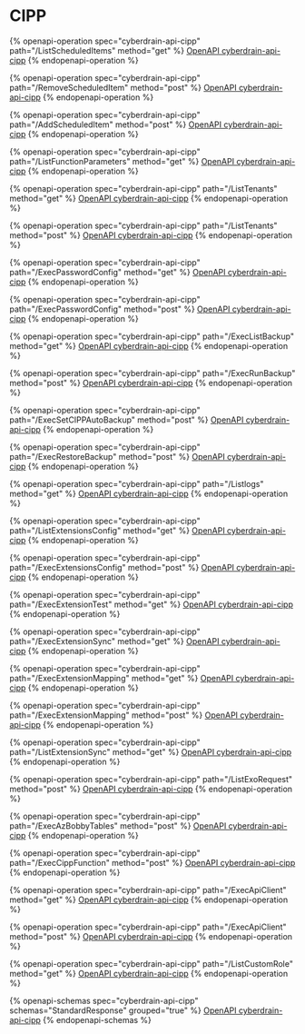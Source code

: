 # CIPP

{% openapi-operation spec="cyberdrain-api-cipp" path="/ListScheduledItems" method="get" %}
[OpenAPI cyberdrain-api-cipp](https://raw.githubusercontent.com/KelvinTegelaar/CIPP-API/refs/heads/dev/Tools/cipp-openapispec.json)
{% endopenapi-operation %}

{% openapi-operation spec="cyberdrain-api-cipp" path="/RemoveScheduledItem" method="post" %}
[OpenAPI cyberdrain-api-cipp](https://raw.githubusercontent.com/KelvinTegelaar/CIPP-API/refs/heads/dev/Tools/cipp-openapispec.json)
{% endopenapi-operation %}

{% openapi-operation spec="cyberdrain-api-cipp" path="/AddScheduledItem" method="post" %}
[OpenAPI cyberdrain-api-cipp](https://raw.githubusercontent.com/KelvinTegelaar/CIPP-API/refs/heads/dev/Tools/cipp-openapispec.json)
{% endopenapi-operation %}

{% openapi-operation spec="cyberdrain-api-cipp" path="/ListFunctionParameters" method="get" %}
[OpenAPI cyberdrain-api-cipp](https://raw.githubusercontent.com/KelvinTegelaar/CIPP-API/refs/heads/dev/Tools/cipp-openapispec.json)
{% endopenapi-operation %}

{% openapi-operation spec="cyberdrain-api-cipp" path="/ListTenants" method="get" %}
[OpenAPI cyberdrain-api-cipp](https://raw.githubusercontent.com/KelvinTegelaar/CIPP-API/refs/heads/dev/Tools/cipp-openapispec.json)
{% endopenapi-operation %}

{% openapi-operation spec="cyberdrain-api-cipp" path="/ListTenants" method="post" %}
[OpenAPI cyberdrain-api-cipp](https://raw.githubusercontent.com/KelvinTegelaar/CIPP-API/refs/heads/dev/Tools/cipp-openapispec.json)
{% endopenapi-operation %}

{% openapi-operation spec="cyberdrain-api-cipp" path="/ExecPasswordConfig" method="get" %}
[OpenAPI cyberdrain-api-cipp](https://raw.githubusercontent.com/KelvinTegelaar/CIPP-API/refs/heads/dev/Tools/cipp-openapispec.json)
{% endopenapi-operation %}

{% openapi-operation spec="cyberdrain-api-cipp" path="/ExecPasswordConfig" method="post" %}
[OpenAPI cyberdrain-api-cipp](https://raw.githubusercontent.com/KelvinTegelaar/CIPP-API/refs/heads/dev/Tools/cipp-openapispec.json)
{% endopenapi-operation %}

{% openapi-operation spec="cyberdrain-api-cipp" path="/ExecListBackup" method="get" %}
[OpenAPI cyberdrain-api-cipp](https://raw.githubusercontent.com/KelvinTegelaar/CIPP-API/refs/heads/dev/Tools/cipp-openapispec.json)
{% endopenapi-operation %}

{% openapi-operation spec="cyberdrain-api-cipp" path="/ExecRunBackup" method="post" %}
[OpenAPI cyberdrain-api-cipp](https://raw.githubusercontent.com/KelvinTegelaar/CIPP-API/refs/heads/dev/Tools/cipp-openapispec.json)
{% endopenapi-operation %}

{% openapi-operation spec="cyberdrain-api-cipp" path="/ExecSetCIPPAutoBackup" method="post" %}
[OpenAPI cyberdrain-api-cipp](https://raw.githubusercontent.com/KelvinTegelaar/CIPP-API/refs/heads/dev/Tools/cipp-openapispec.json)
{% endopenapi-operation %}

{% openapi-operation spec="cyberdrain-api-cipp" path="/ExecRestoreBackup" method="post" %}
[OpenAPI cyberdrain-api-cipp](https://raw.githubusercontent.com/KelvinTegelaar/CIPP-API/refs/heads/dev/Tools/cipp-openapispec.json)
{% endopenapi-operation %}

{% openapi-operation spec="cyberdrain-api-cipp" path="/Listlogs" method="get" %}
[OpenAPI cyberdrain-api-cipp](https://raw.githubusercontent.com/KelvinTegelaar/CIPP-API/refs/heads/dev/Tools/cipp-openapispec.json)
{% endopenapi-operation %}

{% openapi-operation spec="cyberdrain-api-cipp" path="/ListExtensionsConfig" method="get" %}
[OpenAPI cyberdrain-api-cipp](https://raw.githubusercontent.com/KelvinTegelaar/CIPP-API/refs/heads/dev/Tools/cipp-openapispec.json)
{% endopenapi-operation %}

{% openapi-operation spec="cyberdrain-api-cipp" path="/ExecExtensionsConfig" method="post" %}
[OpenAPI cyberdrain-api-cipp](https://raw.githubusercontent.com/KelvinTegelaar/CIPP-API/refs/heads/dev/Tools/cipp-openapispec.json)
{% endopenapi-operation %}

{% openapi-operation spec="cyberdrain-api-cipp" path="/ExecExtensionTest" method="get" %}
[OpenAPI cyberdrain-api-cipp](https://raw.githubusercontent.com/KelvinTegelaar/CIPP-API/refs/heads/dev/Tools/cipp-openapispec.json)
{% endopenapi-operation %}

{% openapi-operation spec="cyberdrain-api-cipp" path="/ExecExtensionSync" method="get" %}
[OpenAPI cyberdrain-api-cipp](https://raw.githubusercontent.com/KelvinTegelaar/CIPP-API/refs/heads/dev/Tools/cipp-openapispec.json)
{% endopenapi-operation %}

{% openapi-operation spec="cyberdrain-api-cipp" path="/ExecExtensionMapping" method="get" %}
[OpenAPI cyberdrain-api-cipp](https://raw.githubusercontent.com/KelvinTegelaar/CIPP-API/refs/heads/dev/Tools/cipp-openapispec.json)
{% endopenapi-operation %}

{% openapi-operation spec="cyberdrain-api-cipp" path="/ExecExtensionMapping" method="post" %}
[OpenAPI cyberdrain-api-cipp](https://raw.githubusercontent.com/KelvinTegelaar/CIPP-API/refs/heads/dev/Tools/cipp-openapispec.json)
{% endopenapi-operation %}

{% openapi-operation spec="cyberdrain-api-cipp" path="/ListExtensionSync" method="get" %}
[OpenAPI cyberdrain-api-cipp](https://raw.githubusercontent.com/KelvinTegelaar/CIPP-API/refs/heads/dev/Tools/cipp-openapispec.json)
{% endopenapi-operation %}

{% openapi-operation spec="cyberdrain-api-cipp" path="/ListExoRequest" method="post" %}
[OpenAPI cyberdrain-api-cipp](https://raw.githubusercontent.com/KelvinTegelaar/CIPP-API/refs/heads/dev/Tools/cipp-openapispec.json)
{% endopenapi-operation %}

{% openapi-operation spec="cyberdrain-api-cipp" path="/ExecAzBobbyTables" method="post" %}
[OpenAPI cyberdrain-api-cipp](https://raw.githubusercontent.com/KelvinTegelaar/CIPP-API/refs/heads/dev/Tools/cipp-openapispec.json)
{% endopenapi-operation %}

{% openapi-operation spec="cyberdrain-api-cipp" path="/ExecCippFunction" method="post" %}
[OpenAPI cyberdrain-api-cipp](https://raw.githubusercontent.com/KelvinTegelaar/CIPP-API/refs/heads/dev/Tools/cipp-openapispec.json)
{% endopenapi-operation %}

{% openapi-operation spec="cyberdrain-api-cipp" path="/ExecApiClient" method="get" %}
[OpenAPI cyberdrain-api-cipp](https://raw.githubusercontent.com/KelvinTegelaar/CIPP-API/refs/heads/dev/Tools/cipp-openapispec.json)
{% endopenapi-operation %}

{% openapi-operation spec="cyberdrain-api-cipp" path="/ExecApiClient" method="post" %}
[OpenAPI cyberdrain-api-cipp](https://raw.githubusercontent.com/KelvinTegelaar/CIPP-API/refs/heads/dev/Tools/cipp-openapispec.json)
{% endopenapi-operation %}

{% openapi-operation spec="cyberdrain-api-cipp" path="/ListCustomRole" method="get" %}
[OpenAPI cyberdrain-api-cipp](https://raw.githubusercontent.com/KelvinTegelaar/CIPP-API/refs/heads/dev/Tools/cipp-openapispec.json)
{% endopenapi-operation %}

{% openapi-schemas spec="cyberdrain-api-cipp" schemas="StandardResponse" grouped="true" %}
[OpenAPI cyberdrain-api-cipp](https://raw.githubusercontent.com/KelvinTegelaar/CIPP-API/refs/heads/dev/Tools/cipp-openapispec.json)
{% endopenapi-schemas %}
